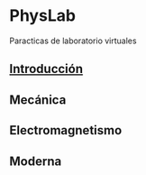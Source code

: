 # PhysLab
Paracticas de laboratorio virtuales

## [Introducción](https://github.com/ladino72/PhysLab)
## Mecánica
## Electromagnetismo
## Moderna

